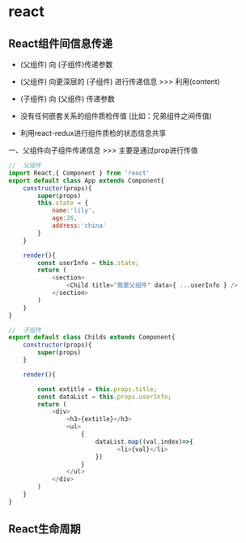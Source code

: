 # react

## React组件间信息传递

- (父组件) 向 (子组件)传递参数

- (父组件) 向更深层的 (子组件) 进行传递信息 >>> 利用(content)

- (子组件) 向 (父组件) 传递参数

- 没有任何嵌套关系的组件质检传值 (比如：兄弟组件之间传值)

- 利用react-redux进行组件质检的状态信息共享

一、父组件向子组件传递信息 >>> 主要是通过prop进行传值
```js
//  父组件
import React,{ Component } from 'react'
export default class App extends Component{
    constructor(props){
        super(props)
        this.state = {
            name:'lily',
            age:26,
            address:'china'
        }
    }

    render(){
        const userInfo = this.state;
        return (
            <section>
                <Child title="我是父组件" data={ ...userInfo } />
            </section>
        )
    }
}

//  子组件
export default class Childs extends Component{
    constructor(props){
        super(props)
    }

    render(){

        const extitle = this.props.title;
        const dataList = this.props.userInfo;
        return (
            <div>
                <h3>{extitle}</h3>
                <ul>
                    {
                        dataList.map((val,index)=>{
                              <li>{val}</li>
                        })
                    }
                </ul>
            </div>
        )
    }
}
```


## React生命周期

